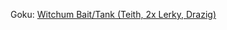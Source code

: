 Goku: [Witchum Bait/Tank (Teith, 2x Lerky, Drazig)](https://discord.com/channels/595019455701188638/980979592623960114/1008241446815539281)
